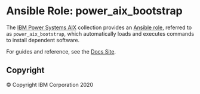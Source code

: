 # Ansible Role: power_aix_bootstrap
The [IBM Power Systems AIX](../../README.md) collection provides an [Ansible role](https://docs.ansible.com/ansible/latest/user_guide/playbooks_reuse_roles.html), referred to as `power_aix_bootstrap`, which automatically loads and executes commands to install dependent software.

For guides and reference, see the [Docs Site](https://ibm.github.io/ansible-power-aix/roles.html).

## Copyright
© Copyright IBM Corporation 2020
